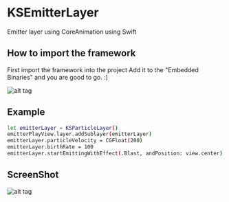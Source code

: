 # KSEmitterLayer
Emitter layer using CoreAnimation using Swift

## How to import the framework
First import the framework into the project
Add it to the "Embedded Binaries" and you are good to go. :)

![alt tag](https://github.com/shrsthakusal/KSEmitterLayer/blob/master/Screen%20Shot%202016-05-12%20at%202.32.27%20PM.png)

## Example
```sh
let emitterLayer = KSParticleLayer()
emitterPlayView.layer.addSublayer(emitterLayer)
emitterLayer.particleVelocity = CGFloat(200)
emitterLayer.birthRate = 100
emitterLayer.startEmittingWithEffect(.Blast, andPosition: view.center)
```
## ScreenShot
![alt tag](https://github.com/shrsthakusal/KSEmitterLayer/blob/master/KSEmitterLayer.gif)
